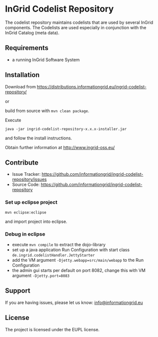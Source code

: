 InGrid Codelist Repository
==========================

The codelist repository maintains codelists that are used by several InGrid components. The Codelists are used especially in conjunction with the InGrid Catalog (meta data).


Requirements
-------------

- a running InGrid Software System

Installation
------------

Download from https://distributions.informationgrid.eu/ingrid-codelist-repository/
 
or

build from source with `mvn clean package`.

Execute

```
java -jar ingrid-codelist-repository-x.x.x-installer.jar
```

and follow the install instructions.

Obtain further information at http://www.ingrid-oss.eu/


Contribute
----------

- Issue Tracker: https://github.com/informationgrid/ingrid-codelist-repository/issues
- Source Code: https://github.com/informationgrid/ingrid-codelist-repository
 
### Set up eclipse project

```
mvn eclipse:eclipse
```

and import project into eclipse.

### Debug in eclipse

- execute ```mvn compile``` to extract the dojo-library
- set up a java application Run Configuration with start class <br/>```de.ingrid.codelistHandler.JettyStarter```
- add the VM argument ```-Djetty.webapp=src/main/webapp``` to the Run Configuration
- the admin gui starts per default on port 8082, change this with VM argument ```-Djetty.port=8083```

Support
-------

If you are having issues, please let us know: info@informationgrid.eu

License
-------

The project is licensed under the EUPL license.
